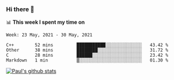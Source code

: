 ### Hi there 👋

📊 **This week I spent my time on**
<!--START_SECTION:waka-->
```text
Week: 23 May, 2021 - 30 May, 2021

C++        52 mins         ███████████░░░░░░░░░░░░░░   43.42 % 
Other      38 mins         ████████░░░░░░░░░░░░░░░░░   31.72 % 
C          28 mins         ██████░░░░░░░░░░░░░░░░░░░   23.42 % 
Markdown   1 min           ▒░░░░░░░░░░░░░░░░░░░░░░░░   01.30 % 
```
<!--END_SECTION:waka-->


[![Paul's github stats](https://github-readme-stats.vercel.app/api?username=mickeyouyou&theme=dracula&show_icons=true)](https://github.com/anuraghazra/github-readme-stats)
